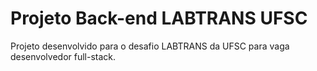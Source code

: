 # Projeto Back-end LABTRANS UFSC
 Projeto desenvolvido para o desafio LABTRANS da UFSC para vaga desenvolvedor full-stack.
